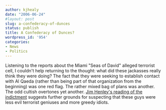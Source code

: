 ```yaml
---
author: kjhealy
date: "2006-06-24"
#layout: post
slug: a-confederacy-of-dunces
status: publish
title: A Confederacy of Dunces?
wordpress_id: '954'
categories:
- News
- Politics
---
```


Listening to the reports about the Miami "Seas of David" alleged terrorist cell, I couldn't help returning to the thought: what did these jackasses really think they were doing? The fact that they were seeking to establish contact with Al Qaeda (rather than being part of that organization from the beginning) was one red flag. The rather mixed bag of plans was another. The odd cultish overtones yet another. [Jim Henley's reading of the indictment](http://highclearing.com/index.php/archives/2006/06/24/5234) suggests further grounds for suspecting that these guys were less evil terrorist geniuses and more greedy idiots.
